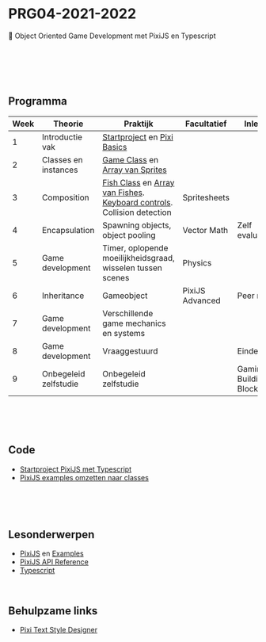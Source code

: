 # PRG04-2021-2022

👾 Object Oriented Game Development met PixiJS en Typescript

<br>
<br>
<br>
<br>

## Programma

| Week | Theorie | Praktijk | Facultatief | Inleveren |
|------|---------|----------|-----------------|------|
| 1 | Introductie vak | [Startproject](./week1/week1-setup.md) en [Pixi Basics](./week1/week1-pixi.md) | |
| 2 | Classes en instances | [Game Class](./week2/week2-pixi-game.md) en [Array van Sprites](./week2/week2-pixi-sprites.md) |  |
| 3 | Composition | [Fish Class](./week3/week3-pixi-oop.md) en [Array van Fishes](./week3/week3-arrays.md). [Keyboard controls](./controls.md). Collision detection | Spritesheets | |
| 4 | Encapsulation | Spawning objects, object pooling | Vector Math | Zelf evaluatie |
| 5 | Game development | Timer, oplopende moeilijkheidsgraad, wisselen tussen scenes | Physics | |
| 6 | Inheritance | Gameobject | PixiJS Advanced | Peer review |
| 7 | Game development | Verschillende game mechanics en systems | | |
| 8 | Game development | Vraaggestuurd | | Eindevaluatie |
| 9 | Onbegeleid zelfstudie | Onbegeleid zelfstudie | | Gaming Building Block |

<br>
<br>
<br>

## Code 

- [Startproject PixiJS met Typescript](https://github.com/HR-CMGT/PRG04-2021-2022-startproject)
- [PixiJS examples omzetten naar classes](./snippets/pixi-oop.md)

<br>
<br>
<br>

## Lesonderwerpen

- [PixiJS](https://pixijs.com) en [Examples](https://pixijs.io/examples/)
- [PixiJS API Reference](https://api.pixijs.io)
- [Typescript](https://www.typescriptlang.org)

<br>

## Behulpzame links

- [Pixi Text Style Designer](https://pixijs.io/pixi-text-style/#)
